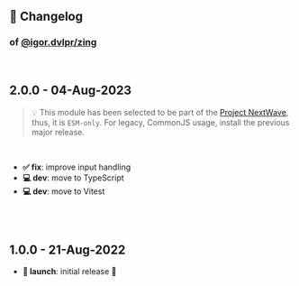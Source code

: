 ## 📒 Changelog

### of [@igor.dvlpr/zing](https://github.com/igorskyflyer/npm-zing)

<br>

## 2.0.0 - 04-Aug-2023

> 💡 This module has been selected to be part of the [Project NextWave](https://github.com/igorskyflyer/project-nextwave), thus, it is `ESM-only`. For legacy, CommonJS usage, install the previous major release.

<br>

- **✅ fix**: improve input handling
- **💻 dev**: move to TypeScript
- **💻 dev**: move to Vitest

<br>
<br>

## 1.0.0 - 21-Aug-2022

- **🚀 launch**: initial release 🎉
